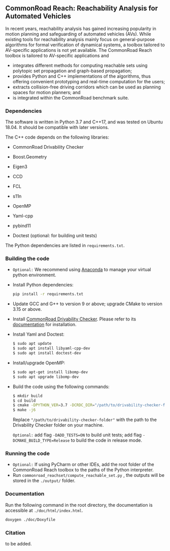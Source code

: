 ## CommonRoad Reach: Reachability Analysis for Automated Vehicles

In recent years, reachability analysis has gained increasing popularity in motion planning and safeguarding of automated vehicles (AVs). While existing tools for reachability analysis mainly focus on general-purpose algorithms for formal verification of dynamical systems, a toolbox tailored to AV-specific applications is not yet available. The CommonRoad Reach toolbox is tailored to AV-specific applications and
* integrates different methods for computing reachable sets using polytopic set propagation and graph-based propagation;
* provides Python and C++ implementations of the algorithms, thus offering convenient prototyping and real-time computation for the users;
* extracts collision-free driving corridors which can be used as planning spaces for motion planners; and
* is integrated within the CommonRoad benchmark suite.

### Dependencies

The software is written in Python 3.7 and C++17, and was tested on Ubuntu 18.04. It should be compatible with later versions.

The C++ code depends on the following libraries:

* CommonRoad Drivability Checker

* Boost.Geometry
* Eigen3
* CCD
* FCL
* s11n
* OpenMP
* Yaml-cpp
* pybind11
* Doctest (optional: for building unit tests)

The Python dependencies are listed in `requirements.txt`.

### Building the code

* `Optional:` We recommend using [Anaconda](https://www.anaconda.com/) to manage your virtual python environment.

* Install Python dependencies:

  ```bash
  pip install -r requirements.txt
  ```

* Update GCC and G++ to version 9 or above; upgrade CMake to version 3.15 or above.

* Install [CommonRoad Drivability Checker](https://commonroad.in.tum.de/drivability-checker). Please refer to its [documentation](https://commonroad.in.tum.de/docs/commonroad-drivability-checker/sphinx/installation.html) for installation.

* Install Yaml and Doctest:
  ```bash
  $ sudo apt update
  $ sudo apt install libyaml-cpp-dev
  $ sudo apt install doctest-dev
  ```

* Install/upgrade OpenMP:

  ```bash
  $ sudo apt-get install libomp-dev
  $ sudo apt upgrade libomp-dev
  ```

* Build the code using the following commands:

  ```bash
  $ mkdir build
  $ cd build
  $ cmake -DPYTHON_VER=3.7 -DCRDC_DIR="/path/to/drivability-checker-folder"  ..
  $ make -j6
  ```

  Replace `"/path/to/drivability-checker-folder"` with the path to the Drivability Checker folder on your machine.

  `Optional:` add flag `-DADD_TESTS=ON` to build unit tests; add flag `-DCMAKE_BUILD_TYPE=Release` to build the code in release mode.

### Running the code

* `Optional:` If using PyCharm or other IDEs, add the root folder of the CommonRoad Reach toolbox to the paths of the Python interpreter.
* Run `commonroad_reachset/compute_reachable_set.py` , the outputs will be stored in the `./output/` folder.

### Documentation

Run the following command in the root directory, the documentation is accessible at `./doc/html/index.html`.

```bash
doxygen ./doc/Doxyfile
```

### Citation

to be added.
